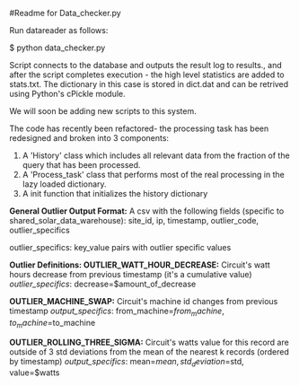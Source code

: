 #Readme for Data_checker.py

Run datareader as follows:

$ python data_checker.py

Script connects to the database and outputs the result log to results., and after the script completes execution - the high level statistics are added to stats.txt. The dictionary in this case is stored in dict.dat and can be retrived using Python's cPickle module.

We will soon be adding new scripts to this system.

The code has recently been refactored- the processing task has been redesigned and broken into 3 components:

1) A 'History' class which includes all relevant data from the fraction of the query that has been processed.
2) A 'Process_task' class that performs most of the real processing in the lazy loaded dictionary.
3) A init function that initializes the history dictionary


<b>General Outlier Output Format:</b>
  A csv with the following fields (specific to shared_solar_data_warehouse):
  site_id, ip, timestamp, outlier_code, outlier_specifics
  
  outlier_specifics:  key_value pairs with outlier specific values
  
<b>Outlier Definitions:
OUTLIER_WATT_HOUR_DECREASE:</b>
  Circuit's watt hours decrease from previous timestamp (it's a cumulative value)
  <i>outlier_specifics</i>:  decrease=$amount_of_decrease
  
<b>OUTLIER_MACHINE_SWAP:</b>
  Circuit's machine id changes from previous timestamp
  <i>output_specifics</i>:  from_machine=$from_machine, to_machine=$to_machine
  
<b>OUTLIER_ROLLING_THREE_SIGMA:</b>
  Circuit's watts value for this record are outside of 3 std deviations from the mean of the nearest
  k records (ordered by timestamp)
  <i>output_specifics</i>:  mean=$mean, std_deviation=$std, value=$watts
  
